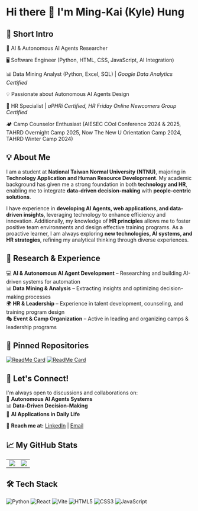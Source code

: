 # **Hi there 👋 I'm Ming-Kai (Kyle) Hung**  

## **🚀 Short Intro**  
🤖 AI & Autonomous AI Agents Researcher

🖥️ Software Engineer (Python, HTML, CSS, JavaScript, AI Integration)

📊 Data Mining Analyst (Python, Excel, SQL) | *Google Data Analytics Certified*

💡 Passionate about Autonomous AI Agents Design

👥 HR Specialist | *aPHRi Certified, HR Friday Online Newcomers Group Certified*

🏕️ Camp Counselor Enthusiast (AIESEC COol Conference 2024 & 2025, TAHRD Overnight Camp 2025, Now The New U Orientation Camp 2024, TAHRD Winter Camp 2024)



## **💡 About Me**  
I am a student at **National Taiwan Normal University (NTNU)**, majoring in **Technology Application and Human Resource Development**. My academic background has given me a strong foundation in both **technology and HR**, enabling me to integrate **data-driven decision-making** with **people-centric solutions**.  

I have experience in **developing AI Agents, web applications, and data-driven insights**, leveraging technology to enhance efficiency and innovation. Additionally, my knowledge of **HR principles** allows me to foster positive team environments and design effective training programs. As a proactive learner, I am always exploring **new technologies, AI systems, and HR strategies**, refining my analytical thinking through diverse experiences.  

## **🧠 Research & Experience**  
💻 **AI & Autonomous AI Agent Development** – Researching and building AI-driven systems for automation  
📊 **Data Mining & Analysis** – Extracting insights and optimizing decision-making processes  
🌍 **HR & Leadership** – Experience in talent development, counseling, and training program design  
🎭 **Event & Camp Organization** – Active in leading and organizing camps & leadership programs  

## 📌 Pinned Repositories  
[![ReadMe Card](https://github-readme-stats.vercel.app/api/pin/?username=KyleHung7&repo=data-structure&theme=light)](https://github.com/KyleHung7/data-structure) [![ReadMe Card](https://github-readme-stats.vercel.app/api/pin/?username=KyleHung7&repo=programming-language&theme=light)](https://github.com/KyleHung7/programming-language)
 


## **🤝 Let's Connect!**  
I'm always open to discussions and collaborations on:  
🚀 **Autonomous AI Agents Systems**  
📊 **Data-Driven Decision-Making**  
🤖 **AI Applications in Daily Life**  

📩 **Reach me at:** [LinkedIn](https://www.linkedin.com/in/kylehung) | [Email](mailto:kyle973881@gmail.com)  


## **📈 My GitHub Stats**  
<table>
  <tr>
    <td>
      <img src="https://github-readme-stats.vercel.app/api?username=KyleHung7&show_icons=true&theme=tokyonight" />
    </td>
    <td>
      <img src="https://github-readme-stats.vercel.app/api/top-langs/?username=KyleHung7&layout=compact&theme=tokyonight" />
    </td>
  </tr>
</table>

## **🛠️ Tech Stack** 
![Python](https://img.shields.io/badge/Python-%233776AB.svg?&style=flat-square&logo=python&logoColor=white)
![React](https://img.shields.io/badge/React-%2361DAFB.svg?&style=flat-square&logo=react&logoColor=black)
![Vite](https://img.shields.io/badge/Vite-%23646CFF.svg?&style=flat-square&logo=vite&logoColor=white)
![HTML5](https://img.shields.io/badge/HTML5-%23E34F26.svg?&style=flat-square&logo=html5&logoColor=white)
![CSS3](https://img.shields.io/badge/CSS3-%231572B6.svg?&style=flat-square&logo=css3&logoColor=white)
![JavaScript](https://img.shields.io/badge/JavaScript-%23F7DF1E.svg?&style=flat-square&logo=javascript&logoColor=black)


